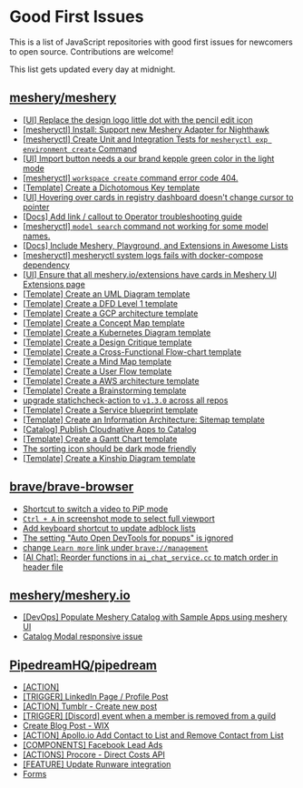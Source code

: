 # Good First Issues

This is a list of JavaScript repositories with good first issues for newcomers to open source. Contributions are welcome!

This list gets updated every day at midnight.

## [meshery/meshery](https://github.com/meshery/meshery)

- [[UI] Replace the design logo little dot with the pencil edit icon](https://github.com/meshery/meshery/issues/13843)
- [[mesheryctl] Install: Support new Meshery Adapter for Nighthawk](https://github.com/meshery/meshery/issues/10371)
- [[mesheryctl] Create Unit and Integration Tests for `mesheryctl exp environment create` Command](https://github.com/meshery/meshery/issues/12138)
- [[UI] Import button needs a our brand kepple green color in the light mode](https://github.com/meshery/meshery/issues/13796)
- [[mesheryctl] `workspace create` command error code 404.](https://github.com/meshery/meshery/issues/11312)
- [[Template] Create a Dichotomous Key template](https://github.com/meshery/meshery/issues/12463)
- [[UI] Hovering over cards in registry dashboard doesn't change cursor to pointer](https://github.com/meshery/meshery/issues/13743)
- [[Docs] Add link / callout to Operator troubleshooting guide](https://github.com/meshery/meshery/issues/13706)
- [[mesheryctl] `model search` command not working for some model names.](https://github.com/meshery/meshery/issues/11319)
- [[Docs] Include Meshery, Playground, and Extensions in Awesome Lists](https://github.com/meshery/meshery/issues/13426)
- [[mesheryctl] mesheryctl system logs fails with docker-compose dependency](https://github.com/meshery/meshery/issues/10777)
- [[UI] Ensure that all meshery.io/extensions have cards in Meshery UI Extensions page](https://github.com/meshery/meshery/issues/13623)
- [[Template] Create an UML Diagram template](https://github.com/meshery/meshery/issues/12451)
- [[Template] Create a DFD Level 1 template](https://github.com/meshery/meshery/issues/12501)
- [[Template] Create a GCP architecture template](https://github.com/meshery/meshery/issues/12498)
- [[Template] Create a Concept Map template](https://github.com/meshery/meshery/issues/12454)
- [[Template] Create a Kubernetes Diagram template](https://github.com/meshery/meshery/issues/12462)
- [[Template] Create a Design Critique template](https://github.com/meshery/meshery/issues/12502)
- [[Template] Create a Cross-Functional Flow-chart template](https://github.com/meshery/meshery/issues/12504)
- [[Template] Create a Mind Map template](https://github.com/meshery/meshery/issues/12455)
- [[Template] Create a User Flow template](https://github.com/meshery/meshery/issues/12456)
- [[Template] Create a AWS architecture template](https://github.com/meshery/meshery/issues/12500)
- [[Template] Create a Brainstorming template](https://github.com/meshery/meshery/issues/12503)
- [upgrade statichcheck-action to `v1.3.0` across all repos](https://github.com/meshery/meshery/issues/13041)
- [[Template] Create a Service blueprint template ](https://github.com/meshery/meshery/issues/12497)
- [[Template] Create an Information Architecture: Sitemap template](https://github.com/meshery/meshery/issues/12464)
- [[Catalog] Publish Cloudnative Apps to Catalog](https://github.com/meshery/meshery/issues/12111)
- [[Template] Create a Gantt Chart template](https://github.com/meshery/meshery/issues/12461)
- [The sorting icon should be dark mode friendly](https://github.com/meshery/meshery/issues/13306)
- [[Template] Create a Kinship Diagram template](https://github.com/meshery/meshery/issues/12452)

## [brave/brave-browser](https://github.com/brave/brave-browser)

- [Shortcut to switch a video to PiP mode](https://github.com/brave/brave-browser/issues/44255)
- [`Ctrl + A` in screenshot mode to select full viewport](https://github.com/brave/brave-browser/issues/44251)
- [Add keyboard shortcut to update adblock lists](https://github.com/brave/brave-browser/issues/43667)
- [The setting "Auto Open DevTools for popups" is ignored](https://github.com/brave/brave-browser/issues/39597)
- [change `Learn more` link under `brave://management`](https://github.com/brave/brave-browser/issues/43548)
- [[AI Chat]: Reorder functions in `ai_chat_service.cc` to match order in header file](https://github.com/brave/brave-browser/issues/43294)

## [meshery/meshery.io](https://github.com/meshery/meshery.io)

- [[DevOps] Populate Meshery Catalog with Sample Apps using meshery UI](https://github.com/meshery/meshery.io/issues/1699)
- [Catalog Modal responsive issue](https://github.com/meshery/meshery.io/issues/2017)

## [PipedreamHQ/pipedream](https://github.com/PipedreamHQ/pipedream)

- [[ACTION]](https://github.com/PipedreamHQ/pipedream/issues/15790)
- [[TRIGGER] LinkedIn Page / Profile Post](https://github.com/PipedreamHQ/pipedream/issues/15680)
- [[ACTION] Tumblr - Create new post](https://github.com/PipedreamHQ/pipedream/issues/5525)
- [[TRIGGER] [Discord] event when a member is removed from a guild](https://github.com/PipedreamHQ/pipedream/issues/15785)
- [Create Blog Post - WIX](https://github.com/PipedreamHQ/pipedream/issues/15782)
- [[ACTION] Apollo.io Add Contact to List and Remove Contact from List](https://github.com/PipedreamHQ/pipedream/issues/15670)
- [[COMPONENTS] Facebook Lead Ads](https://github.com/PipedreamHQ/pipedream/issues/6907)
- [[ACTIONS] Procore - Direct Costs API](https://github.com/PipedreamHQ/pipedream/issues/15515)
- [[FEATURE] Update Runware integration](https://github.com/PipedreamHQ/pipedream/issues/15378)
- [Forms](https://github.com/PipedreamHQ/pipedream/issues/15514)


